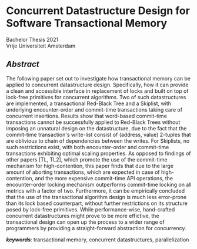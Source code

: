 # Concurrent Datastructure Design for Software Transactional Memory

Bachelor Thesis 2021    
Vrije Universiteit Amsterdam   

## _Abstract_

The following paper set out to investigate how transactional memory can be applied to concurrent datastructure design. Specifically, how it can provide a clean and accessible interface in replacement of locks and built on top of lock-free primitives for concurrent algorithms. Two of such datastructures are implemented, a transactional Red-Black Tree and a Skiplist, with underlying encounter-order and commit-time transactions taking care of concurrent insertions. Results show that word-based commit-time transactions cannot be successfully applied to Red-Black Trees without imposing an unnatural design on the datastructure, due to the fact that the commit-time transaction's write-list consist of (address, value) 2-tuples that are oblivious to chain of dependencies between the writes. For Skiplists, no such restrictions exist, with both encounter-order and commit-time transactions exhibiting optimal scaling properties. As opposed to findings of other papers [TL, TL2], which promote the use of the commit-time mechanism for high-contention, this paper finds that due to the large amount of aborting transactions, which are expected in case of high-contention, and the more expensive commit-time API operations, the encounter-order locking mechanism outperforms commit-time locking on all metrics with a factor of two. Furthermore, it can be empirically concluded that the use of the transactional algorithm design is much less error-prone than its lock based counterpart, without further restrictions on its structure posed by lock-free primitives. While performance-wise, hand-crafted concurrent datastructures might prove to be more effictive, the transactional design can open up the process to a wider range of programmers by providing a straight-forward abstraction for concurrency.

_**keywords**_: transactional memory, concurrent datastructures, parallelization
